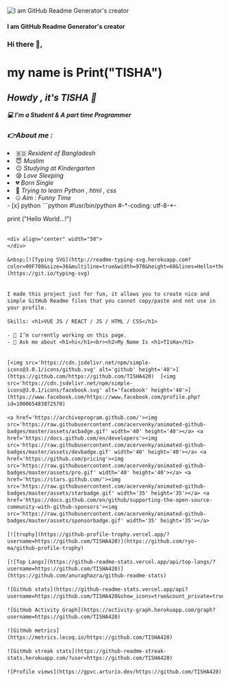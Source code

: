 ![I am GitHub Readme Generator's creator](https://arturssmirnovs.github.io/github-profile-readme-generator/images/banner.png)
#### I am GitHub Readme Generator's creator
### Hi there 👋, <h1>my name is Print("TISHA")</h1>

<h2><b><i>Howdy , it's TISHA 👋</i></b></h2>
<b><i>💻 I'm a Student & A part time Programmer</i></b>

<h3><b><i> 👉About me :</i></b></h3>
<li> 🇧🇩 <i>Resident of Bangladesh</i></li>
<li> 😇 <i>Muslim</i></li>
<li> 😐 <i>Studying at Kindergarten</i></li>
<li> 😪 <i>Love Sleeping</i></li>
<li> 💔 <i>Born Single</i></li>
<li> 🐍 <i>Trying to learn Python , html , css </i></li>
<li> 🤐 <i>Aim : Funny Time </i></li>
- [x] python
  ```python
  #!usr/bin/python
  #-*-coding: utf-8-*-
  
  print ("Hello World...!")
  ```

<div align="center" width="50"> 
</div>

&nbsp;[![Typing SVG](http://readme-typing-svg.herokuapp.com?color=00F700&size=36&multiline=true&width=970&height=60&lines=Hello+there%2C+felow+%3Chackers%2F%3E+and+%3Ccoderz%2F%3E!)](https://git.io/typing-svg)


I made this project just for fun, it allows you to create nice and simple GitHub Readme files that you cannot copy/paste and not use in your profile.

Skills: <h1>VUE JS / REACT / JS / HTML / CSS</h1>

- 🔭 I’m currently working on this page. 
- 💬 Ask me about <h1>hi</h1><br><h2>My Name Is <h1>TIsHa</h1> 


[<img src='https://cdn.jsdelivr.net/npm/simple-icons@3.0.1/icons/github.svg' alt='github' height='40'>](https://github.com/https://github.com/TISHA420)  [<img src='https://cdn.jsdelivr.net/npm/simple-icons@3.0.1/icons/facebook.svg' alt='facebook' height='40'>](https://www.facebook.com/https://www.facebook.com/profile.php?id=100065483872570)  

<a href='https://archiveprogram.github.com/'><img src='https://raw.githubusercontent.com/acervenky/animated-github-badges/master/assets/acbadge.gif' width='40' height='40'></a> <a href='https://docs.github.com/en/developers'><img src='https://raw.githubusercontent.com/acervenky/animated-github-badges/master/assets/devbadge.gif' width='40' height='40'></a> <a href='https://github.com/pricing'><img src='https://raw.githubusercontent.com/acervenky/animated-github-badges/master/assets/pro.gif' width='40' height='40'></a> <a href='https://stars.github.com/'><img src='https://raw.githubusercontent.com/acervenky/animated-github-badges/master/assets/starbadge.gif' width='35' height='35'></a> <a href='https://docs.github.com/en/github/supporting-the-open-source-community-with-github-sponsors'><img src='https://raw.githubusercontent.com/acervenky/animated-github-badges/master/assets/sponsorbadge.gif' width='35' height='35'></a> 

[![trophy](https://github-profile-trophy.vercel.app/?username=https://github.com/TISHA420)](https://github.com/ryo-ma/github-profile-trophy)

[![Top Langs](https://github-readme-stats.vercel.app/api/top-langs/?username=https://github.com/TISHA420)](https://github.com/anuraghazra/github-readme-stats)

![GitHub stats](https://github-readme-stats.vercel.app/api?username=https://github.com/TISHA420&show_icons=true&count_private=true)  

![GitHub Activity Graph](https://activity-graph.herokuapp.com/graph?username=https://github.com/TISHA420)  

![GitHub metrics](https://metrics.lecoq.io/https://github.com/TISHA420)  

![GitHub streak stats](https://github-readme-streak-stats.herokuapp.com/?user=https://github.com/TISHA420)  

![Profile views](https://gpvc.arturio.dev/https://github.com/TISHA420)  
